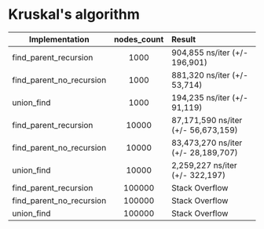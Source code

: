 # Kruskal's algorithm
| Implementation           | nodes_count | Result                              |
| ---------------------    |:-----------:|:----------------------------------- |
| find_parent_recursion    | 1000        | 904,855 ns/iter (+/- 196,901)       |
| find_parent_no_recursion | 1000        | 881,320 ns/iter (+/- 53,714)        |
| union_find               | 1000        | 194,235 ns/iter (+/- 91,119)        |
| find_parent_recursion    | 10000       | 87,171,590 ns/iter (+/- 56,673,159) |
| find_parent_no_recursion | 10000       | 83,473,270 ns/iter (+/- 28,189,707) |
| union_find               | 10000       | 2,259,227 ns/iter (+/- 322,197)     |
| find_parent_recursion    | 100000      | Stack Overflow                      |
| find_parent_no_recursion | 100000      | Stack Overflow                      |
| union_find               | 100000      | Stack Overflow                      |
